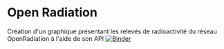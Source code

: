 # Open Radiation
Création d'un graphique présentant les relevés de radioactivité du réseau OpenRadiation à l'aide de son API
[![Binder](https://mybinder.org/badge_logo.svg)](https://mybinder.org/v2/gh/spouyllau/loisir/master?filepath=DevOpenRadiation%2FOpenRadiation-Demo.ipynb)